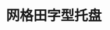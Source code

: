 ---
title: "网格田字型托盘"
description: "描述内容"
image : "images/products/open-grid/grid-main.jpg"
bg_image: "images/feature-bg.jpg"
product_categories: ["网格田字形托盘"]
weight: 3
type: "products"
products:
  enable: true
  items:
    - name: "网格田字型-1111"
      specs: "尺寸:110*110*14cm | 重量:12kg | 动载:1吨"
      image: "images/products/open-grid/grid-1111.jpg" 

    - name: "网格田字型-1208"
      specs: "尺寸:120*80*14cm | 重量:10kg | 动载:0.8吨"
      image: "images/products/open-grid/grid-1208.jpg" 

    - name: "网格田字型-1210"
      specs: "尺寸:120*100*14cm | 重量:11.5、12.5kg | 动载:0.9、1吨"
      image: "images/products/open-grid/grid-1210.jpg" 
    
    - name: "网格田字型-1211"
      specs: "尺寸:120*110*14cm | 重量:15kg | 动载:吨"
      image: "images/products/open-grid/grid-1211.jpg" 

    - name: "网格田字型-1212"
      specs: "尺寸:120*120*14cm | 重量:14.1kg | 动载:1吨"
      image: "images/products/open-grid/grid-1212.jpg" 

    - name: "网格田字型-1311"
      specs: "尺寸:130*110*14cm | 重量:14、16、17kg | 动载:1、1.2、1.5吨"
      image: "images/products/open-grid/grid-1311.jpg" 

    - name: "网格田字型-1412"
      specs: "尺寸:140*120*14cm | 重量:17.5kg | 动载:1.3吨"
      image: "images/products/open-grid/grid-1412.jpg" 
---